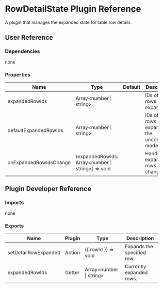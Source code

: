 # RowDetailState Plugin Reference

A plugin that manages the expanded state for table row details.

## User Reference

### Dependencies

none

### Properties

Name | Type | Default | Description
-----|------|---------|------------
expandedRowIds | Array&lt;number &#124; string&gt; | | IDs of the rows being expanded.
defaultExpandedRowIds | Array&lt;number &#124; string&gt; | | IDs of the rows initially expanded in the uncontrolled mode.
onExpandedRowIdsChange | (expandedRowIds: Array&lt;number &#124; string&gt;) => void | | Handles expanded rows changes.

## Plugin Developer Reference

### Imports

none

### Exports

Name | Plugin | Type | Description
-----|--------|------|------------
setDetailRowExpanded | Action | ({ rowId }) => void | Expands the specified row.
expandedRowIds | Getter | Array&lt;number &#124; string&gt; | Currently expanded rows.
